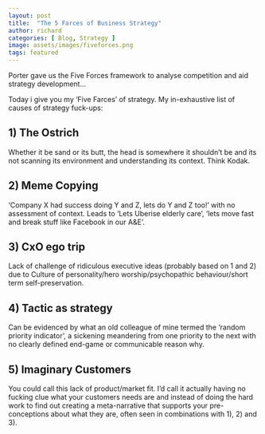 ```yaml
---
layout: post
title:  "The 5 Farces of Business Strategy"
author: richard
categories: [ Blog, Strategy ]
image: assets/images/fiveforces.png
tags: featured
---
```


Porter gave us the Five Forces framework to analyse competition and aid strategy development…


Today i give you my ‘Five Farces’ of strategy. My in-exhaustive list of causes of strategy fuck-ups:

## 1) The Ostrich
Whether it be sand or its butt, the head is somewhere it shouldn’t be and its not scanning its environment and understanding its context. Think Kodak.

## 2) Meme Copying
‘Company X had success doing Y and Z, lets do Y and Z too!’ with no assessment of context. Leads to ‘Lets Uberise elderly care’, ‘lets move fast and break stuff like Facebook in our A&E’.

## 3) CxO ego trip
Lack of challenge of ridiculous executive ideas (probably based on 1 and 2) due to Culture of personality/hero worship/psychopathic behaviour/short term self-preservation.

## 4) Tactic as strategy
Can be evidenced by what an old colleague of mine termed the ‘random priority indicator’, a sickening meandering from one priority to the next with no clearly defined end-game or communicable reason why.

## 5) Imaginary Customers
You could call this lack of product/market fit. I’d call it actually having no fucking clue what your customers needs are and instead of doing the hard work to find out creating a meta-narrative that supports your pre-conceptions about what they are, often seen in combinations with 1), 2) and 3).